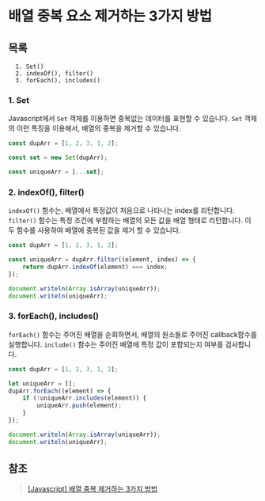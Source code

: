 # 배열 중복 요소 제거하는 3가지 방법

## 목록

```
  1. Set()
  2. indexOf(), filter()
  3. forEach(), includes()
```

### 1. Set

Javascript에서 `Set` 객체를 이용하면 중복없는 데이터를 표현할 수 있습니다.
`Set` 객체의 이런 특징을 이용해서, 배열의 중복을 제거할 수 있습니다.

```javascript
const dupArr = [1, 2, 3, 1, 2];

const set = new Set(dupArr);

const uniqueArr = [...set];
```

### 2. indexOf(), filter()

`indexOf()` 함수는, 배열에서 특정값이 처음으로 나타나는 index를 리턴합니다.
`filter()` 함수는 특정 조건에 부합하는 배열의 모든 값을 배열 형태로 리턴합니다.
이 두 함수를 사용하여 배열에 중복된 값을 제거 할 수 있습니다.

```javascript
const dupArr = [1, 2, 3, 1, 2];

const uniqueArr = dupArr.filter((element, index) => {
    return dupArr.indexOf(element) === index;
});

document.writeln(Array.isArray(uniqueArr));
document.writeln(uniqueArr);
```

### 3. forEach(), includes()

`forEach()` 함수는 주어진 배열을 순회하면서, 배열의 원소들로 주어진 callback함수를 실행합니다.
`include()` 함수는 주어진 배열에 특정 값이 포함되는지 여부를 검사합니다.

```javascript
const dupArr = [1, 2, 3, 1, 2];

let uniqueArr = [];
dupArr.forEach((element) => {
    if (!uniqueArr.includes(element)) {
        uniqueArr.push(element);
    }
});

document.writeln(Array.isArray(uniqueArr));
document.writeln(uniqueArr);
```

## 참조

> [[Javascript] 배열 중복 제거하는 3가지 방법](https://hianna.tistory.com/422)
